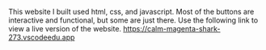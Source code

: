 This website I built used html, css, and javascript. Most of the buttons are interactive and functional, but some are just there. 
Use the following link to view a live version of the website. https://calm-magenta-shark-273.vscodeedu.app
